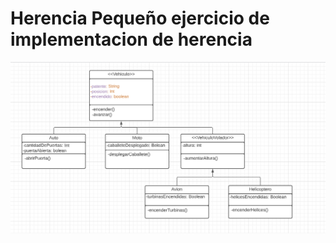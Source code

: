 # Herencia Pequeño ejercicio de implementacion de herencia

![alt text](https://github.com/MatiasGrando/Herencia/blob/master/uml.png)
